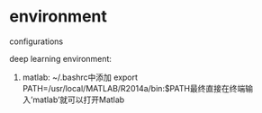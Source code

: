 # environment
configurations

deep learning environment:

1. matlab:   ~/.bashrc中添加 export PATH=/usr/local/MATLAB/R2014a/bin:$PATH最终直接在终端输入’matlab’就可以打开Matlab
